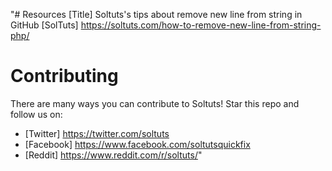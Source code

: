 "# Resources
[Title] Soltuts's tips about remove new line from string in GitHub
[SolTuts] https://soltuts.com/how-to-remove-new-line-from-string-php/

# Contributing
There are many ways you can contribute to Soltuts! 
Star this repo and follow us on:
- [Twitter] https://twitter.com/soltuts
- [Facebook] https://www.facebook.com/soltutsquickfix
- [Reddit] https://www.reddit.com/r/soltuts/"